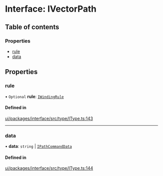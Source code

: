 # Interface: IVectorPath

## Table of contents

### Properties

- [rule](IVectorPath.md#rule)
- [data](IVectorPath.md#data)

## Properties

### rule

• `Optional` **rule**: [`IWindingRule`](../modules.md#iwindingrule)

#### Defined in

[ui/packages/interface/src/type/IType.ts:143](https://github.com/leaferjs/leafer-ui/blob/c3451ed/packages/interface/src/type/IType.ts#L143)

___

### data

• **data**: `string` \| [`IPathCommandData`](../modules.md#ipathcommanddata)

#### Defined in

[ui/packages/interface/src/type/IType.ts:144](https://github.com/leaferjs/leafer-ui/blob/c3451ed/packages/interface/src/type/IType.ts#L144)
